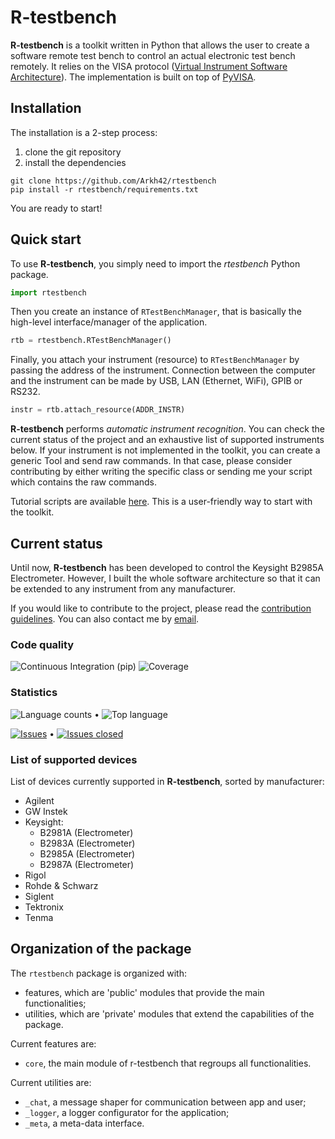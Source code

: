 
R-testbench
===========



**R-testbench** is a toolkit written in Python that allows the user to 
create a software remote test bench to control an actual electronic test bench remotely.
It relies on the VISA protocol ([Virtual Instrument Software Architecture](http://www.ni.com/visa/)).
The implementation is built on top of [PyVISA](https://pyvisa.readthedocs.io/en/latest/).



Installation
------------

The installation is a 2-step process:
1. clone the git repository
2. install the dependencies

```
git clone https://github.com/Arkh42/rtestbench
pip install -r rtestbench/requirements.txt
```

You are ready to start!



Quick start
-----------


To use **R-testbench**, you simply need to import the *rtestbench* Python package.
```python
import rtestbench
```
Then you create an instance of `RTestBenchManager`, that is basically the high-level interface/manager of the application.
```python
rtb = rtestbench.RTestBenchManager()
```
Finally, you attach your instrument (resource) to `RTestBenchManager` by passing the address of the instrument.
Connection between the computer and the instrument can be made by USB, LAN (Ethernet, WiFi), GPIB or RS232.
```python
instr = rtb.attach_resource(ADDR_INSTR)
```
**R-testbench** performs *automatic instrument recognition*.
You can check the current status of the project and an exhaustive list of supported instruments below.
If your instrument is not implemented in the toolkit, you can create a generic Tool and send raw commands.
In that case, please consider contributing by either writing the specific class or
sending me your script which contains the raw commands.

Tutorial scripts are available [here](./rtestbench/tutorials/).
This is a user-friendly way to start with the toolkit.



Current status
--------------


Until now, **R-testbench** has been developed to control the Keysight B2985A Electrometer.
However, I built the whole software architecture so that it can be extended to any instrument from any manufacturer.

If you would like to contribute to the project,
please read the [contribution guidelines](https://github.com/Arkh42/rtestbench/blob/master/CONTRIBUTING.md).
You can also contact me by [email](mailto:aquenon@hotmail.be).


### Code quality

![Continuous Integration (pip)](https://github.com/Arkh42/rtestbench/workflows/Continuous%20Integration%20(pip)/badge.svg?branch=master)
![Coverage](https://img.shields.io/coveralls/github/Arkh42/rtestbench/master)


### Statistics

![Language counts](https://img.shields.io/github/languages/count/Arkh42/rtestbench)
&bull;
![Top language](https://img.shields.io/github/languages/top/Arkh42/rtestbench)

[![Issues](https://img.shields.io/github/issues-raw/Arkh42/rtestbench)](https://github.com/Arkh42/rtestbench/issues?q=is%3Aopen+is%3Aissue)
&bull;
[![Issues closed](https://img.shields.io/github/issues-closed-raw/Arkh42/rtestbench)](https://github.com/Arkh42/rtestbench/issues?q=is%3Aissue+is%3Aclosed)



### List of supported devices

List of devices currently supported in **R-testbench**, sorted by manufacturer:
- Agilent
- GW Instek
- Keysight:
	- B2981A (Electrometer)
	- B2983A (Electrometer)
	- B2985A (Electrometer)
	- B2987A (Electrometer)
- Rigol
- Rohde & Schwarz
- Siglent
- Tektronix
- Tenma



Organization of the package
---------------------------


The `rtestbench` package is organized with:
- features, which are 'public' modules that provide the main functionalities;
- utilities, which are 'private' modules that extend the capabilities of the package.

Current features are:
- `core`, the main module of r-testbench that regroups all functionalities.

Current utilities are:
- `_chat`, a message shaper for communication between app and user;
- `_logger`, a logger configurator for the application;
- `_meta`, a meta-data interface.
